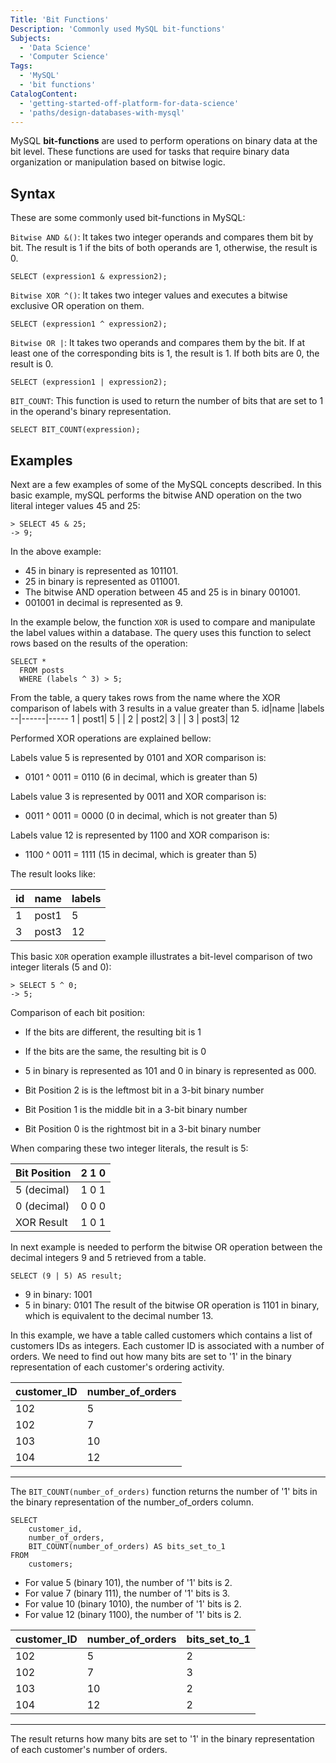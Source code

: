 ```yaml
---
Title: 'Bit Functions'
Description: 'Commonly used MySQL bit-functions'
Subjects:
  - 'Data Science'
  - 'Computer Science'
Tags:
  - 'MySQL'
  - 'bit functions'
CatalogContent:
  - 'getting-started-off-platform-for-data-science'
  - 'paths/design-databases-with-mysql'
---
```


MySQL **bit-functions** are used to perform operations on binary data at the bit level. These functions are used for tasks that require binary data organization or manipulation based on bitwise logic.

## Syntax

These are some commonly used bit-functions in MySQL:

`Bitwise AND &()`: It takes two integer operands and compares them bit by bit.
The result is 1 if the bits of both operands are 1, otherwise, the result is 0.

```pseudo
SELECT (expression1 & expression2);
```

`Bitwise XOR ^()`: It takes two integer values and executes a bitwise exclusive OR operation on them.

```pseudo
SELECT (expression1 ^ expression2);
```

`Bitwise OR |`: It takes two operands and compares them by the bit. If at least one of the corresponding bits is 1, the result is 1. If both bits are 0, the result is 0.

```pseudo
SELECT (expression1 | expression2);
```

`BIT_COUNT`: This function is used to return the number of bits that are set to 1 in the operand's binary representation.

```pseudo
SELECT BIT_COUNT(expression);
```

## Examples

Next are a few examples of some of the MySQL concepts described. In this basic example, mySQL performs the bitwise AND operation on the two literal integer values 45 and 25:

```mysql
> SELECT 45 & 25;
-> 9;
```

In the above example:

- 45 in binary is represented as 101101.
- 25 in binary is represented as 011001.
- The bitwise AND operation between 45 and 25 is in binary 001001.
- 001001 in decimal is represented as 9.

In the example below, the function `XOR` is used to compare and manipulate the label values within a database. The query uses this function to select rows based on the results of the operation:

```mysql
SELECT *
  FROM posts
  WHERE (labels ^ 3) > 5;
```

From the table, a query takes rows from the name where the XOR comparison of labels with 3 results in a value greater than 5.
id|name |labels
--|------|-----
1 | post1| 5
| |
2 | post2| 3
| |
3 | post3| 12

Performed XOR operations are explained bellow:

Labels value 5 is represented by 0101 and XOR comparison is:
- 0101 ^ 0011 = 0110 (6 in decimal, which is greater than 5)

Labels value 3 is represented by 0011 and XOR comparison is:
- 0011 ^ 0011 = 0000 (0 in decimal, which is not greater than 5)

Labels value 12 is represented by 1100 and XOR comparison is:
- 1100 ^ 0011 = 1111 (15 in decimal, which is greater than 5)

The result looks like:

| id  | name  | labels |
| --- | ----- | ------ |
| 1   | post1 | 5      |
| 3   | post3 | 12     |

This basic `XOR` operation example illustrates a bit-level comparison of two integer literals (5 and 0):

```mysql
> SELECT 5 ^ 0;
-> 5;
```

Comparison of each bit position:

- If the bits are different, the resulting bit is 1
- If the bits are the same, the resulting bit is 0

- 5 in binary is represented as 101 and 0 in binary is represented as 000.
- Bit Position 2 is is the leftmost bit in a 3-bit binary number
- Bit Position 1 is the middle bit in a 3-bit binary number
- Bit Position 0 is the rightmost bit in a 3-bit binary number

When comparing these two integer literals, the result is 5:

| Bit Position | 2 1 0 |
| ------------ | ----- |
| 5 (decimal)  | 1 0 1 |
| 0 (decimal)  | 0 0 0 |
| XOR Result   | 1 0 1 |

In next example is needed to perform the bitwise OR operation between the decimal integers 9 and 5 retrieved from a table.

```mysql
SELECT (9 | 5) AS result;
```

- 9 in binary: 1001
- 5 in binary: 0101
  The result of the bitwise OR operation is 1101 in binary, which is equivalent to the decimal number 13.

In this example, we have a table called customers which contains a list of customers IDs as integers. Each customer ID is associated with a number of orders. We need to find out how many bits are set to '1' in the binary representation of each customer's ordering activity.

| customer_ID | number_of_orders |
| ----------- | ---------------- |
| 102         | 5                |
| 102         | 7                |
| 103         | 10               |
| 104         | 12               |

---

The `BIT_COUNT(number_of_orders)` function returns the number of '1' bits in the binary representation of the number_of_orders column.

```mysql
SELECT
    customer_id,
    number_of_orders,
    BIT_COUNT(number_of_orders) AS bits_set_to_1
FROM
    customers;
```

- For value 5 (binary 101), the number of '1' bits is 2.
- For value 7 (binary 111), the number of '1' bits is 3.
- For value 10 (binary 1010), the number of '1' bits is 2.
- For value 12 (binary 1100), the number of '1' bits is 2.

| customer_ID | number_of_orders | bits_set_to_1 |
| ----------- | ---------------- | ------------- |
| 102         | 5                | 2             |
| 102         | 7                | 3             |
| 103         | 10               | 2             |
| 104         | 12               | 2             |

---

The result returns how many bits are set to '1' in the binary representation of each customer's number of orders.
